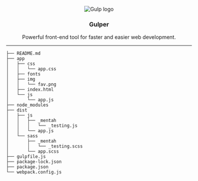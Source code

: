 <p align="center">
    <img src="https://www.google.com/imgres?imgurl=https%3A%2F%2Fbuddy.works%2Fassets%2Fimages%2Factions%2Fgulp.svg&imgrefurl=https%3A%2F%2Fbuddy.works%2Fguides%2Fhow-create-webfont-from-svg-files&docid=AL1-xkaiso2LVM&tbnid=o6zP00rr4RLGhM%3A&vet=10ahUKEwjb0ZqMsb_eAhXFq48KHb8FA6oQMwhCKAIwAg..i&w=800&h=800&safe=strict&bih=837&biw=1440&q=gulp&ved=0ahUKEwjb0ZqMsb_eAhXFq48KHb8FA6oQMwhCKAIwAg&iact=mrc&uact=8" alt="Gulp logo" >

  <h3 align="center">Gulper</h3>

  <p align="center">
    Powerful front-end tool for faster and easier web development.
    <hr>
  </p>
</p>

```text
├── README.md
├── app
│   ├── css
│   │   └── app.css
│   ├── fonts
│   ├── img
│   │   └── fav.png
│   ├── index.html
│   └── js
│       └── app.js
├── node_modules
├── dist
│   ├── js
│   │   ├── _mentah
│   │   │   └── _testing.js
│   │   └── app.js
│   └── sass
│       ├── _mentah
│       │   └── _testing.scss
│       └── app.scss
├── gulpfile.js
├── package-lock.json
├── package.json
└── webpack.config.js
```
